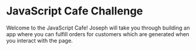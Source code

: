 # JavaScript Cafe Challenge
Welcome to the JavaScript Cafe! Joseph will take you through building an app where you can fulfill orders for customers which are generated when you interact with the page.
